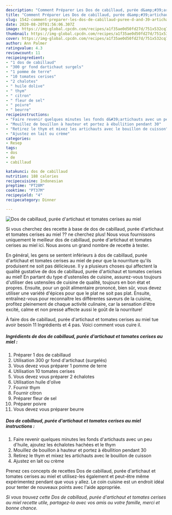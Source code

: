 ```yaml
---
description: "Comment Préparer Les Dos de cabillaud, purée d&amp;#39;artichaut et tomates cerises au miel"
title: "Comment Préparer Les Dos de cabillaud, purée d&amp;#39;artichaut et tomates cerises au miel"
slug: 1542-comment-preparer-les-dos-de-cabillaud-puree-d-and-39-artichaut-et-tomates-cerises-au-miel
date: 2020-08-20T01:56:06.307Z
image: https://img-global.cpcdn.com/recipes/a1f35ae0d50fd27d/751x532cq70/dos-de-cabillaud-puree-dartichaut-et-tomates-cerises-au-miel-photo-principale-de-la-recette.jpg
thumbnail: https://img-global.cpcdn.com/recipes/a1f35ae0d50fd27d/751x532cq70/dos-de-cabillaud-puree-dartichaut-et-tomates-cerises-au-miel-photo-principale-de-la-recette.jpg
cover: https://img-global.cpcdn.com/recipes/a1f35ae0d50fd27d/751x532cq70/dos-de-cabillaud-puree-dartichaut-et-tomates-cerises-au-miel-photo-principale-de-la-recette.jpg
author: Ann Palmer
ratingvalue: 4.3
reviewcount: 11
recipeingredient:
- "1 dos de cabillaud"
- "300 gr fond dartichaut surgels"
- "1 pomme de terre"
- "10 tomates cerises"
- "2 chalotes"
- " huile dolive"
- " thym"
- " citron"
- " fleur de sel"
- " poivre"
- " beurre"
recipeinstructions:
- "Faire revenir quelques minutes les fonds d&#39;artichauts avec un peu d&#39;huile, ajoutez les échalotes hachées et le thym"
- "Mouillez de bouillon à hauteur et portez à ébullition pendant 30"
- "Retirez le thym et mixez les artichauts avec le bouillon de cuisson"
- "Ajustez en lait ou crème"
categories:
- Resep
tags:
- dos
- de
- cabillaud

katakunci: dos de cabillaud 
nutrition: 188 calories
recipecuisine: Indonesian
preptime: "PT28M"
cooktime: "PT37M"
recipeyield: "4"
recipecategory: Dinner

---
```



![Dos de cabillaud, purée d&#39;artichaut et tomates cerises au miel](https://img-global.cpcdn.com/recipes/a1f35ae0d50fd27d/751x532cq70/dos-de-cabillaud-puree-dartichaut-et-tomates-cerises-au-miel-photo-principale-de-la-recette.jpg)

Si vous cherchez des recette à base de dos de cabillaud, purée d&#39;artichaut et tomates cerises au miel ?? ne cherchez plus! Nous vous fournissons uniquement le meilleur dos de cabillaud, purée d&#39;artichaut et tomates cerises au miel ici. Nous avons un grand nombre de recette à tester.

En général, les gens se sentent inférieurs à dos de cabillaud, purée d&#39;artichaut et tomates cerises au miel de peur que la nourriture qu'ils produisent ne soit pas délicieuse. Il y a plusieurs choses qui affectent la qualité gustative de dos de cabillaud, purée d&#39;artichaut et tomates cerises au miel! En partant du type d'ustensiles de cuisine, assurez-vous toujours d'utiliser des ustensiles de cuisine de qualité, toujours en bon état et propres. Ensuite, pour un goût alimentaire prononcé, bien sûr, vous devez utiliser une variété d'épices pour que le plat ne soit pas plat. Ensuite, entraînez-vous pour reconnaître les différentes saveurs de la cuisine, profitez pleinement de chaque activité culinaire, car la sensation d'être excité, calme et non pressé affecte aussi le goût de la nourriture!

<!--inarticleads1-->

À faire dos de cabillaud, purée d&#39;artichaut et tomates cerises au miel tue avoir besoin 11 Ingrédients et 4 pas. Voici comment vous cuire il.

##### Ingrédients de dos de cabillaud, purée d&#39;artichaut et tomates cerises au miel :

1. Préparer 1 dos de cabillaud
1. Utilisation 300 gr fond d&#39;artichaut (surgelés)
1. Vous devez vous préparer 1 pomme de terre
1. Utilisation 10 tomates cerises
1. Vous devez vous préparer 2 échalotes
1. Utilisation  huile d&#39;olive
1. Fournir  thym
1. Fournir  citron
1. Préparer  fleur de sel
1. Préparer  poivre
1. Vous devez vous préparer  beurre




<!--inarticleads2-->

##### Dos de cabillaud, purée d&#39;artichaut et tomates cerises au miel instructions :

1. Faire revenir quelques minutes les fonds d&#39;artichauts avec un peu d&#39;huile, ajoutez les échalotes hachées et le thym
1. Mouillez de bouillon à hauteur et portez à ébullition pendant 30
1. Retirez le thym et mixez les artichauts avec le bouillon de cuisson
1. Ajustez en lait ou crème




<!--inarticleads1-->

<p>
Prenez ces concepts de recettes Dos de cabillaud, purée d&#39;artichaut et tomates cerises au miel et utilisez-les également et peut-être même expérimentez pendant que vous y allez. Le coin cuisine est un endroit idéal pour tenter de nouveaux points avec l'aide appropriée.
</p>

<p>
<i>Si vous trouvez cette Dos de cabillaud, purée d&#39;artichaut et tomates cerises au miel recette utile, partagez-la avec vos amis ou votre famille, merci et bonne chance.</i>
</p>
